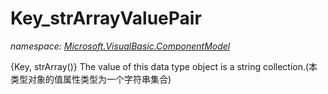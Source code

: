 ﻿# Key_strArrayValuePair
_namespace: [Microsoft.VisualBasic.ComponentModel](./index.md)_

{Key, strArray()} The value of this data type object is a string collection.(本类型对象的值属性类型为一个字符串集合)




